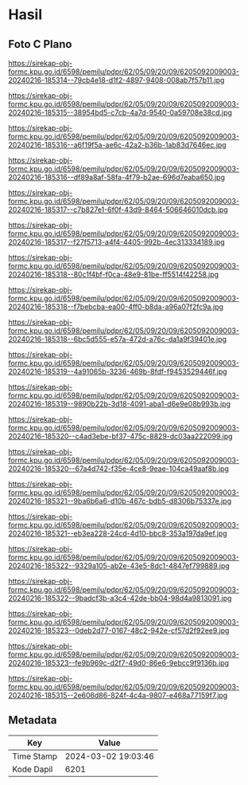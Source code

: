 # Hasil

## Foto C Plano

https://sirekap-obj-formc.kpu.go.id/6598/pemilu/pdpr/62/05/09/20/09/6205092009003-20240216-185314--79cb4e18-d1f2-4897-9408-008ab7f57b11.jpg

https://sirekap-obj-formc.kpu.go.id/6598/pemilu/pdpr/62/05/09/20/09/6205092009003-20240216-185315--38954bd5-c7cb-4a7d-9540-0a59708e38cd.jpg

https://sirekap-obj-formc.kpu.go.id/6598/pemilu/pdpr/62/05/09/20/09/6205092009003-20240216-185316--a6f19f5a-ae6c-42a2-b36b-1ab83d7646ec.jpg

https://sirekap-obj-formc.kpu.go.id/6598/pemilu/pdpr/62/05/09/20/09/6205092009003-20240216-185316--df89a8af-58fa-4f79-b2ae-696d7eaba650.jpg

https://sirekap-obj-formc.kpu.go.id/6598/pemilu/pdpr/62/05/09/20/09/6205092009003-20240216-185317--c7b827e1-6f0f-43d9-8464-506646010dcb.jpg

https://sirekap-obj-formc.kpu.go.id/6598/pemilu/pdpr/62/05/09/20/09/6205092009003-20240216-185317--f27f5713-a4f4-4405-992b-4ec313334189.jpg

https://sirekap-obj-formc.kpu.go.id/6598/pemilu/pdpr/62/05/09/20/09/6205092009003-20240216-185318--80c1f4bf-f0ca-48e9-81be-ff5514f42258.jpg

https://sirekap-obj-formc.kpu.go.id/6598/pemilu/pdpr/62/05/09/20/09/6205092009003-20240216-185318--f7bebcba-ea00-4ff0-b8da-a96a07f2fc9a.jpg

https://sirekap-obj-formc.kpu.go.id/6598/pemilu/pdpr/62/05/09/20/09/6205092009003-20240216-185318--6bc5d555-e57a-472d-a76c-da1a9f39401e.jpg

https://sirekap-obj-formc.kpu.go.id/6598/pemilu/pdpr/62/05/09/20/09/6205092009003-20240216-185319--4a91065b-3236-469b-8fdf-f9453529446f.jpg

https://sirekap-obj-formc.kpu.go.id/6598/pemilu/pdpr/62/05/09/20/09/6205092009003-20240216-185319--9890b22b-3d18-4091-aba1-d6e9e08b993b.jpg

https://sirekap-obj-formc.kpu.go.id/6598/pemilu/pdpr/62/05/09/20/09/6205092009003-20240216-185320--c4ad3ebe-bf37-475c-8829-dc03aa222099.jpg

https://sirekap-obj-formc.kpu.go.id/6598/pemilu/pdpr/62/05/09/20/09/6205092009003-20240216-185320--67a4d742-f35e-4ce8-9eae-104ca49aaf8b.jpg

https://sirekap-obj-formc.kpu.go.id/6598/pemilu/pdpr/62/05/09/20/09/6205092009003-20240216-185321--9ba6b6a6-d10b-467c-bdb5-d8306b75337e.jpg

https://sirekap-obj-formc.kpu.go.id/6598/pemilu/pdpr/62/05/09/20/09/6205092009003-20240216-185321--eb3ea228-24cd-4d10-bbc8-353a197da9ef.jpg

https://sirekap-obj-formc.kpu.go.id/6598/pemilu/pdpr/62/05/09/20/09/6205092009003-20240216-185322--9329a105-ab2e-43e5-8dc1-4847ef799889.jpg

https://sirekap-obj-formc.kpu.go.id/6598/pemilu/pdpr/62/05/09/20/09/6205092009003-20240216-185322--9badcf3b-a3c4-42de-bb04-98d4a9813091.jpg

https://sirekap-obj-formc.kpu.go.id/6598/pemilu/pdpr/62/05/09/20/09/6205092009003-20240216-185323--0deb2d77-0167-48c2-942e-cf57d2f92ee9.jpg

https://sirekap-obj-formc.kpu.go.id/6598/pemilu/pdpr/62/05/09/20/09/6205092009003-20240216-185323--fe9b969c-d2f7-49d0-86e6-9ebcc9f9136b.jpg

https://sirekap-obj-formc.kpu.go.id/6598/pemilu/pdpr/62/05/09/20/09/6205092009003-20240216-185315--2e606d86-824f-4c4a-9807-e468a77159f7.jpg


## Metadata

| Key        | Value               |
| ---------- | ------------------- |
| Time Stamp | 2024-03-02 19:03:46 |
| Kode Dapil | 6201                |



